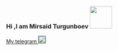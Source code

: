 ### Hi ,I am Mirsaid Turgunboev <img  src="https://media1.giphy.com/media/NDBw4dLyyMeGiDilqS/giphy.gif?cid=790b7611b034b8c2e06728b60308307f83bf6348e98a9f2e&rid=giphy.gif&ct=s" width="60px">
 <a href="">My telegram
  <img src="https://image.similarpng.com/very-thumbnail/2020/07/Telegram-icon-on-transparent-background-PNG.png" width="20px" color="black">
</a>
<!--
**dangasaDev/dangasaDev** is a ✨ _special_ ✨ repository because its `README.md` (this file) appears on your GitHub profile.

Here are some ideas to get you started:

- 🔭 I’m currently working on ...
- 🌱 I’m currently learning ...
- 👯 I’m looking to collaborate on ...
- 🤔 I’m looking for help with ...
- 💬 Ask me about ...
- 📫 How to reach me: ...
- 😄 Pronouns: ...
- ⚡ Fun fact: ...
-->
